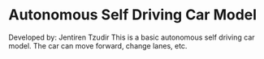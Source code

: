 # Autonomous Self Driving  Car Model

Developed  by: Jentiren Tzudir
This is a basic autonomous self driving car model. The car can move forward, change lanes, etc.
